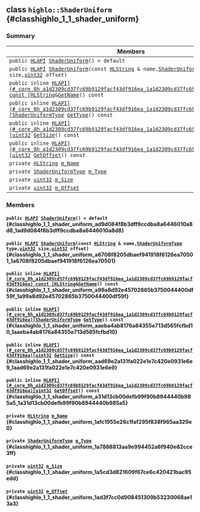 ## class `highlo::ShaderUniform` {#classhighlo_1_1_shader_uniform}

### Summary

 Members                        | Descriptions                                
--------------------------------|---------------------------------------------
`public `[`HLAPI`](#_core_8h_a1d2309cd37fc69b9129facf43df916ea_1a1d2309cd37fc69b9129facf43df916ea)` `[`ShaderUniform`](#classhighlo_1_1_shader_uniform_ad9d084f8b3dff9ccdba8a6446010a8d8_1ad9d084f8b3dff9ccdba8a6446010a8d8)`() = default` | 
`public `[`HLAPI`](#_core_8h_a1d2309cd37fc69b9129facf43df916ea_1a1d2309cd37fc69b9129facf43df916ea)` `[`ShaderUniform`](#classhighlo_1_1_shader_uniform_a6708f8205dbaef941918f6126ea70501_1a6708f8205dbaef941918f6126ea70501)`(const `[`HLString`](docs-api/api-highlo.md#namespacehighlo_aae9b5b2474b992680f5555779f4bd538_1aae9b5b2474b992680f5555779f4bd538)` & name,`[`ShaderUniformType`](docs-api/api-highlo.md#namespacehighlo_ae0287c1b2c7c9997867109e79299c532_1ae0287c1b2c7c9997867109e79299c532)` type,`[`uint32`](#_base_types_8h_a1134b580f8da4de94ca6b1de4d37975e_1a1134b580f8da4de94ca6b1de4d37975e)` size,`[`uint32`](#_base_types_8h_a1134b580f8da4de94ca6b1de4d37975e_1a1134b580f8da4de94ca6b1de4d37975e)` offset)` | 
`public inline `[`HLAPI](#_core_8h_a1d2309cd37fc69b9129facf43df916ea_1a1d2309cd37fc69b9129facf43df916ea) const [HLString`](docs-api/api-highlo.md#namespacehighlo_aae9b5b2474b992680f5555779f4bd538_1aae9b5b2474b992680f5555779f4bd538)` & `[`GetName`](#classhighlo_1_1_shader_uniform_a99a8d92e45702865b3750044400df59f_1a99a8d92e45702865b3750044400df59f)`() const` | 
`public inline `[`HLAPI](#_core_8h_a1d2309cd37fc69b9129facf43df916ea_1a1d2309cd37fc69b9129facf43df916ea)[ShaderUniformType`](docs-api/api-highlo.md#namespacehighlo_ae0287c1b2c7c9997867109e79299c532_1ae0287c1b2c7c9997867109e79299c532)` `[`GetType`](#classhighlo_1_1_shader_uniform_aaeba4ab8176a84355e713d565fcfbd10_1aaeba4ab8176a84355e713d565fcfbd10)`() const` | 
`public inline `[`HLAPI](#_core_8h_a1d2309cd37fc69b9129facf43df916ea_1a1d2309cd37fc69b9129facf43df916ea)[uint32`](#_base_types_8h_a1134b580f8da4de94ca6b1de4d37975e_1a1134b580f8da4de94ca6b1de4d37975e)` `[`GetSize`](#classhighlo_1_1_shader_uniform_aad69e2a131fa022e1e7c420e0931e6e9_1aad69e2a131fa022e1e7c420e0931e6e9)`() const` | 
`public inline `[`HLAPI](#_core_8h_a1d2309cd37fc69b9129facf43df916ea_1a1d2309cd37fc69b9129facf43df916ea)[uint32`](#_base_types_8h_a1134b580f8da4de94ca6b1de4d37975e_1a1134b580f8da4de94ca6b1de4d37975e)` `[`GetOffset`](#classhighlo_1_1_shader_uniform_a31d13cb00defb99f90b8944440b985a5_1a31d13cb00defb99f90b8944440b985a5)`() const` | 
`private `[`HLString`](docs-api/api-highlo.md#namespacehighlo_aae9b5b2474b992680f5555779f4bd538_1aae9b5b2474b992680f5555779f4bd538)` `[`m_Name`](#classhighlo_1_1_shader_uniform_1afc1955e26c1faf295f838f965aa329e0) | 
`private `[`ShaderUniformType`](docs-api/api-highlo.md#namespacehighlo_ae0287c1b2c7c9997867109e79299c532_1ae0287c1b2c7c9997867109e79299c532)` `[`m_Type`](#classhighlo_1_1_shader_uniform_1a7888813aa9e994452a6f940e82cce3ff) | 
`private `[`uint32`](#_base_types_8h_a1134b580f8da4de94ca6b1de4d37975e_1a1134b580f8da4de94ca6b1de4d37975e)` `[`m_Size`](#classhighlo_1_1_shader_uniform_1a5cd3d821609f67ce6c420421bac95edd) | 
`private `[`uint32`](#_base_types_8h_a1134b580f8da4de94ca6b1de4d37975e_1a1134b580f8da4de94ca6b1de4d37975e)` `[`m_Offset`](#classhighlo_1_1_shader_uniform_1ad3f7cc0d908451309b53230068ae13a3) | 

### Members

#### `public `[`HLAPI`](#_core_8h_a1d2309cd37fc69b9129facf43df916ea_1a1d2309cd37fc69b9129facf43df916ea)` `[`ShaderUniform`](#classhighlo_1_1_shader_uniform_ad9d084f8b3dff9ccdba8a6446010a8d8_1ad9d084f8b3dff9ccdba8a6446010a8d8)`() = default` {#classhighlo_1_1_shader_uniform_ad9d084f8b3dff9ccdba8a6446010a8d8_1ad9d084f8b3dff9ccdba8a6446010a8d8}

#### `public `[`HLAPI`](#_core_8h_a1d2309cd37fc69b9129facf43df916ea_1a1d2309cd37fc69b9129facf43df916ea)` `[`ShaderUniform`](#classhighlo_1_1_shader_uniform_a6708f8205dbaef941918f6126ea70501_1a6708f8205dbaef941918f6126ea70501)`(const `[`HLString`](docs-api/api-highlo.md#namespacehighlo_aae9b5b2474b992680f5555779f4bd538_1aae9b5b2474b992680f5555779f4bd538)` & name,`[`ShaderUniformType`](docs-api/api-highlo.md#namespacehighlo_ae0287c1b2c7c9997867109e79299c532_1ae0287c1b2c7c9997867109e79299c532)` type,`[`uint32`](#_base_types_8h_a1134b580f8da4de94ca6b1de4d37975e_1a1134b580f8da4de94ca6b1de4d37975e)` size,`[`uint32`](#_base_types_8h_a1134b580f8da4de94ca6b1de4d37975e_1a1134b580f8da4de94ca6b1de4d37975e)` offset)` {#classhighlo_1_1_shader_uniform_a6708f8205dbaef941918f6126ea70501_1a6708f8205dbaef941918f6126ea70501}

#### `public inline `[`HLAPI](#_core_8h_a1d2309cd37fc69b9129facf43df916ea_1a1d2309cd37fc69b9129facf43df916ea) const [HLString`](docs-api/api-highlo.md#namespacehighlo_aae9b5b2474b992680f5555779f4bd538_1aae9b5b2474b992680f5555779f4bd538)` & `[`GetName`](#classhighlo_1_1_shader_uniform_a99a8d92e45702865b3750044400df59f_1a99a8d92e45702865b3750044400df59f)`() const` {#classhighlo_1_1_shader_uniform_a99a8d92e45702865b3750044400df59f_1a99a8d92e45702865b3750044400df59f}

#### `public inline `[`HLAPI](#_core_8h_a1d2309cd37fc69b9129facf43df916ea_1a1d2309cd37fc69b9129facf43df916ea)[ShaderUniformType`](docs-api/api-highlo.md#namespacehighlo_ae0287c1b2c7c9997867109e79299c532_1ae0287c1b2c7c9997867109e79299c532)` `[`GetType`](#classhighlo_1_1_shader_uniform_aaeba4ab8176a84355e713d565fcfbd10_1aaeba4ab8176a84355e713d565fcfbd10)`() const` {#classhighlo_1_1_shader_uniform_aaeba4ab8176a84355e713d565fcfbd10_1aaeba4ab8176a84355e713d565fcfbd10}

#### `public inline `[`HLAPI](#_core_8h_a1d2309cd37fc69b9129facf43df916ea_1a1d2309cd37fc69b9129facf43df916ea)[uint32`](#_base_types_8h_a1134b580f8da4de94ca6b1de4d37975e_1a1134b580f8da4de94ca6b1de4d37975e)` `[`GetSize`](#classhighlo_1_1_shader_uniform_aad69e2a131fa022e1e7c420e0931e6e9_1aad69e2a131fa022e1e7c420e0931e6e9)`() const` {#classhighlo_1_1_shader_uniform_aad69e2a131fa022e1e7c420e0931e6e9_1aad69e2a131fa022e1e7c420e0931e6e9}

#### `public inline `[`HLAPI](#_core_8h_a1d2309cd37fc69b9129facf43df916ea_1a1d2309cd37fc69b9129facf43df916ea)[uint32`](#_base_types_8h_a1134b580f8da4de94ca6b1de4d37975e_1a1134b580f8da4de94ca6b1de4d37975e)` `[`GetOffset`](#classhighlo_1_1_shader_uniform_a31d13cb00defb99f90b8944440b985a5_1a31d13cb00defb99f90b8944440b985a5)`() const` {#classhighlo_1_1_shader_uniform_a31d13cb00defb99f90b8944440b985a5_1a31d13cb00defb99f90b8944440b985a5}

#### `private `[`HLString`](docs-api/api-highlo.md#namespacehighlo_aae9b5b2474b992680f5555779f4bd538_1aae9b5b2474b992680f5555779f4bd538)` `[`m_Name`](#classhighlo_1_1_shader_uniform_1afc1955e26c1faf295f838f965aa329e0) {#classhighlo_1_1_shader_uniform_1afc1955e26c1faf295f838f965aa329e0}

#### `private `[`ShaderUniformType`](docs-api/api-highlo.md#namespacehighlo_ae0287c1b2c7c9997867109e79299c532_1ae0287c1b2c7c9997867109e79299c532)` `[`m_Type`](#classhighlo_1_1_shader_uniform_1a7888813aa9e994452a6f940e82cce3ff) {#classhighlo_1_1_shader_uniform_1a7888813aa9e994452a6f940e82cce3ff}

#### `private `[`uint32`](#_base_types_8h_a1134b580f8da4de94ca6b1de4d37975e_1a1134b580f8da4de94ca6b1de4d37975e)` `[`m_Size`](#classhighlo_1_1_shader_uniform_1a5cd3d821609f67ce6c420421bac95edd) {#classhighlo_1_1_shader_uniform_1a5cd3d821609f67ce6c420421bac95edd}

#### `private `[`uint32`](#_base_types_8h_a1134b580f8da4de94ca6b1de4d37975e_1a1134b580f8da4de94ca6b1de4d37975e)` `[`m_Offset`](#classhighlo_1_1_shader_uniform_1ad3f7cc0d908451309b53230068ae13a3) {#classhighlo_1_1_shader_uniform_1ad3f7cc0d908451309b53230068ae13a3}

